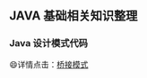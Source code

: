 ## JAVA 基础相关知识整理

### Java 设计模式代码

:smile:详情点击：[桥接模式](/base/src/main/java/com/lazzy/base/designPatterns/bridge/DocumentBridge.java)